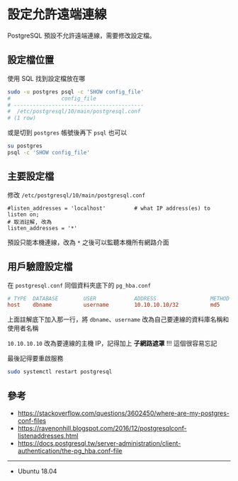 # 設定允許遠端連線

PostgreSQL 預設不允許遠端連線，需要修改設定檔。

## 設定檔位置

使用 SQL 找到設定檔放在哪

```bash
sudo -u postgres psql -c 'SHOW config_file'
#                config_file
# -----------------------------------------
#  /etc/postgresql/10/main/postgresql.conf
# (1 row)
```

或是切到 `postgres` 帳號後再下 `psql` 也可以

```bash
su postgres
psql -c 'SHOW config_file'
```

## 主要設定檔

修改 `/etc/postgresql/10/main/postgresql.conf`

```text
#listen_addresses = 'localhost'         # what IP address(es) to listen on;
# 取消註解, 改為
listen_addresses = '*'
```

預設只能本機連線，改為 `*` 之後可以監聽本機所有網路介面

## 用戶驗證設定檔

在 `postgresql.conf` 同個資料夾底下的 `pg_hba.conf`

```conf
# TYPE  DATABASE        USER            ADDRESS                 METHOD
host    dbname          username        10.10.10.10/32          md5
```

上面註解底下加入那一行，將 `dbname`、`username` 改為自己要連線的資料庫名稱和使用者名稱

`10.10.10.10` 改為要連線的主機 IP，記得加上 __子網路遮罩__ !!! 這個很容易忘記

最後記得要重啟服務

```bash
sudo systemctl restart postgresql
```

## 參考

* https://stackoverflow.com/questions/3602450/where-are-my-postgres-conf-files
* https://ravenonhill.blogspot.com/2016/12/postgresqlconf-listenaddresses.html
* https://docs.postgresql.tw/server-administration/client-authentication/the-pg_hba.conf-file

---

* Ubuntu 18.04
